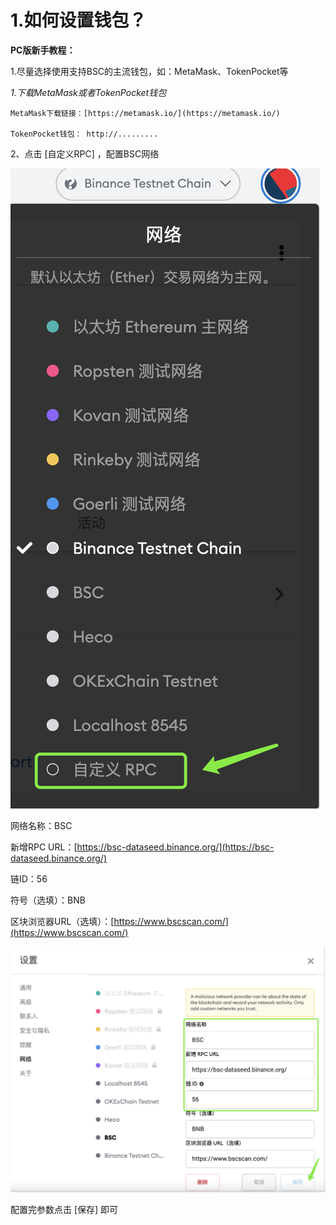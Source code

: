 # 1.如何设置钱包？

**PC版新手教程：**

1.尽量选择使用支持BSC的主流钱包，如：MetaMask、TokenPocket等

_1.下载MetaMask或者TokenPocket钱包_

    MetaMask下载链接：[https://metamask.io/](https://metamask.io/)

    TokenPocket钱包： http://.........

2、点击 \[自定义RPC\] ，配置BSC网络

![](../../.gitbook/assets/xin-shou-jiao-cheng-1.png)

网络名称：BSC

新增RPC URL：[https://bsc-dataseed.binance.org/](https://bsc-dataseed.binance.org/)

链ID：56

符号（选填）：BNB

区块浏览器URL（选填）：[https://www.bscscan.com/](https://www.bscscan.com/)

![](../../.gitbook/assets/xin-shou-jiao-cheng-2.png)

配置完参数点击 \[保存\] 即可


